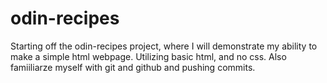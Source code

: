 # odin-recipes
Starting off the odin-recipes project, where I will demonstrate my ability to make a simple html webpage. Utilizing basic html, and no css. Also famiiliarze myself with git and github and pushing commits.